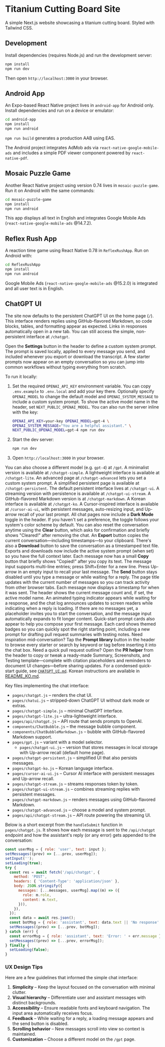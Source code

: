 # Titanium Cutting Board Site

A simple Next.js website showcasing a titanium cutting board. Styled with Tailwind CSS.

## Development

Install dependencies (requires Node.js) and run the development server:

```bash
npm install
npm run dev
```

Then open `http://localhost:3000` in your browser.

## Android App

An Expo-based React Native project lives in `android-app` for Android only.
Install dependencies and run on a device or emulator:

```bash
cd android-app
npm install
npm run android
```

`npm run build` generates a production AAB using EAS.

The Android project integrates AdMob ads via `react-native-google-mobile-ads` and
includes a simple PDF viewer component powered by `react-native-pdf`.

## Mosaic Puzzle Game

Another React Native project using version 0.74 lives in `mosaic-puzzle-game`.
Run it on Android with the same commands:

```bash
cd mosaic-puzzle-game
npm install
npm run android
```

This app displays all text in English and integrates Google Mobile Ads
(`react-native-google-mobile-ads` @14.7.2).

## Reflex Rush App

A reaction time game using React Native 0.78 in `ReflexRushApp`. Run on Android with:

```bash
cd ReflexRushApp
npm install
npm run android
```

Google Mobile Ads (`react-native-google-mobile-ads` @15.2.0) is integrated and all user text is in English.

## ChatGPT UI

The site now defaults to the persistent ChatGPT UI on the home page (`/`).
This interface renders replies using GitHub-flavored Markdown, so code blocks, tables, and formatting appear as expected. Links in responses automatically open in a new tab.
You can still access the simple, non-persistent interface at `/chatgpt`.

Open the **Settings** button in the header to define a custom system prompt. The prompt is saved locally, applied to every
message you send, and included whenever you export or download the transcript. A few starter prompts now appear on an empty
conversation so you can jump into common workflows without typing everything from scratch.

To run it locally:

1. Set the required `OPENAI_API_KEY` environment variable. You can copy
   `.env.example` to `.env.local` and add your key there. Optionally
   specify `OPENAI_MODEL` to change the default model and
   `OPENAI_SYSTEM_MESSAGE` to include a custom system prompt. To show the active model name in the header, set `NEXT_PUBLIC_OPENAI_MODEL`.
   You can also run the server inline with the key:
   ```bash
   OPENAI_API_KEY=your-key OPENAI_MODEL=gpt-4 \
   OPENAI_SYSTEM_MESSAGE="You are a helpful assistant." \
   NEXT_PUBLIC_OPENAI_MODEL=gpt-4 npm run dev
   ```
2. Start the dev server:

   ```bash
   npm run dev
   ```
3. Open `http://localhost:3000` in your browser.

You can also choose a different model (e.g. `gpt-4`) at `/gpt`.
A minimalist version is available at `/chatgpt-simple`.
A lightweight interface is available at `/chatgpt-lite`.
An advanced page at `/chatgpt-advanced` lets you set a custom system prompt.
A simplified persistent page is available at `/chatgpt-persistent`.
The default persistent interface lives at `/chatgpt-ui`.
A streaming version with persistence is available at `/chatgpt-ui-stream`.
A GitHub-flavored Markdown version is at `/chatgpt-markdown`.
A Korean interface is available at `/chatgpt-ko`.
A Cursor-inspired interface is available at `/cursor-ai-ui`, with persistent messages, auto-resizing input, and Up-arrow recall of your last prompt.
All chat pages now include a **Dark Mode** toggle in the header. If you haven't
set a preference, the toggle follows your system's color scheme by default.
You can also reset the conversation anytime using the **Clear** button, which asks for confirmation and briefly shows "Cleared!" after removing the chat.
An **Export** button copies the current conversation—including timestamps—to your clipboard.
There's also a **Download** button to save the conversation as a timestamped text file.
Exports and downloads now include the active system prompt (when set) so you have the full context later.
Each message now has a small **Copy** button that briefly shows "Copied!" after you copy its text.
The message input supports multi-line entries; press Shift+Enter for a new line.
Press Up-arrow in an empty input to recall your last message.
The **Send** button stays disabled until you type a message or while waiting for a reply.
The page title updates with the current number of messages so you can track activity from other browser tabs.
Each message now displays a timestamp for when it was sent.
The header shows the current message count and, if set, the active model name.
An animated typing indicator appears while waiting for a response, and the chat log announces updates to screen readers while indicating when a reply is loading.
If there are no messages yet, a placeholder invites you to start the conversation, and the message input automatically expands to fit longer content.
Quick-start prompt cards also appear to help you compose your first message.
Each card shows themed badges so you can quickly spot the right starting point, including a new prompt for drafting pull request summaries with testing notes.
Need inspiration mid-conversation? Tap the **Prompt library** button in the header to browse every starter or search by keyword
or tag before inserting it into the chat box.
Need a quick pull request outline? Open the **PR helper** from the header to copy or tweak a ready-made Summary, Screenshots, and Testing template—complete with citation placeholders and reminders to document UI changes—before sharing updates.
For a condensed quick-start guide, see [`CHATGPT_UI.md`](./CHATGPT_UI.md).
Korean instructions are available in [README_KO.md](./README_KO.md).

Key files implementing the chat interface:

- `pages/chatgpt.js` – renders the chat UI.
- `pages/chatui.js` – stripped-down ChatGPT UI without dark mode or extras.
- `pages/chatgpt-simple.js` – minimal ChatGPT interface.
- `pages/chatgpt-lite.js` – ultra-lightweight interface.
- `pages/api/chatgpt.js` – API route that sends prompts to OpenAI.
- `components/ChatBubble.js` – the message bubble component.
- `components/ChatBubbleMarkdown.js` – bubble with GitHub-flavored Markdown support.
- `pages/gpt.js` – variant with a model selector.
  - `pages/chatgpt-ui.js` – version that stores messages in local storage with Up-arrow recall (default home page).
- `pages/chatgpt-persistent.js` – simplified UI that also persists messages.
- `pages/chatgpt-ko.js` – Korean language interface.
- `pages/cursor-ai-ui.js` – Cursor AI interface with persistent messages and Up-arrow recall.
- `pages/chatgpt-stream.js` – streams responses token by token.
- `pages/chatgpt-ui-stream.js` – combines streaming replies with persistent messages.
- `pages/chatgpt-markdown.js` – renders messages using GitHub-flavored Markdown.
- `pages/chatgpt-advanced.js` – choose a model and system prompt.
- `pages/api/chatgpt-stream.js` – API route powering the streaming UI.

Below is a short excerpt from the `handleSubmit` function in
`pages/chatgpt.js`. It shows how each message is sent to the `/api/chatgpt`
endpoint and how the assistant's reply (or any error) gets appended to the
conversation:

```javascript
const userMsg = { role: 'user', text: input };
setMessages((prev) => [...prev, userMsg]);
setInput('');
setLoading(true);
try {
  const res = await fetch('/api/chatgpt', {
    method: 'POST',
    headers: { 'Content-Type': 'application/json' },
    body: JSON.stringify({
      messages: [...messages, userMsg].map((m) => ({
        role: m.role,
        content: m.text,
      })),
    }),
  });
  const data = await res.json();
  const botMsg = { role: 'assistant', text: data.text || 'No response' };
  setMessages((prev) => [...prev, botMsg]);
} catch (err) {
  const errorMsg = { role: 'assistant', text: 'Error: ' + err.message };
  setMessages((prev) => [...prev, errorMsg]);
} finally {
  setLoading(false);
}
```

### UX Design Tips

Here are a few guidelines that informed the simple chat interface:

1. **Simplicity** – Keep the layout focused on the conversation with minimal clutter.
2. **Visual hierarchy** – Differentiate user and assistant messages with distinct backgrounds.
3. **Accessibility** – Ensure readable fonts and keyboard navigation. The input area automatically receives focus.
4. **Feedback** – While waiting for a reply, a loading message appears and the send button is disabled.
5. **Scrolling behavior** – New messages scroll into view so context is maintained.
6. **Customization** – Choose a different model on the `/gpt` page.

